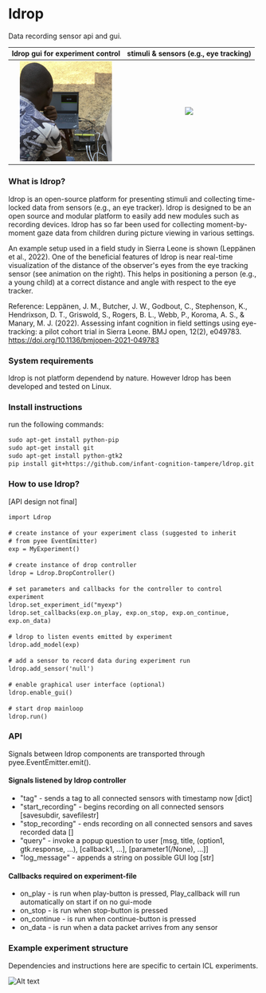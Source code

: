 # ldrop
Data recording sensor api and gui.

ldrop gui for experiment control                                          |  stimuli & sensors (e.g., eye tracking)
:------------------------------------------------------------------------:|:-------------------------:
<img src="https://github.com/infant-cognition-turku/ldrop/blob/master/gui.png" width="185"> | <img src="https://github.com/infant-cognition-turku/ldrop/blob/master/posit.gif" width="200">

### What is ldrop?
ldrop is an open-source platform for presenting stimuli and collecting time-locked data from sensors (e.g., an eye tracker). ldrop is designed to be an open source and modular platform to easily add new modules such as recording devices. ldrop has so far been used for collecting moment-by-moment gaze data from children during picture viewing in various settings.

An example setup used in a field study in Sierra Leone is shown (Leppänen et al., 2022). One of the beneficial features of ldrop is near real-time visualization of the distance of the observer's eyes from the eye tracking sensor (see animation on the right). This helps in positioning a person (e.g., a young child) at a correct distance and angle with respect to the eye tracker.

Reference: Leppänen, J. M., Butcher, J. W., Godbout, C., Stephenson, K., Hendrixson, D. T., Griswold, S., Rogers, B. L., Webb, P., Koroma, A. S., & Manary, M. J. (2022). Assessing infant cognition in field settings using eye-tracking: a pilot cohort trial in Sierra Leone. BMJ open, 12(2), e049783. https://doi.org/10.1136/bmjopen-2021-049783


### System requirements
ldrop is not platform dependend by nature. However ldrop has been developed and tested on Linux.

### Install instructions
run the following commands:
```
sudo apt-get install python-pip
sudo apt-get install git
sudo apt-get install python-gtk2
pip install git+https://github.com/infant-cognition-tampere/ldrop.git
```

### How to use ldrop?
[API design not final]
```
import Ldrop

# create instance of your experiment class (suggested to inherit
# from pyee EventEmitter)
exp = MyExperiment()

# create instance of drop controller
ldrop = Ldrop.DropController()

# set parameters and callbacks for the controller to control experiment
ldrop.set_experiment_id("myexp")
ldrop.set_callbacks(exp.on_play, exp.on_stop, exp.on_continue, exp.on_data)

# ldrop to listen events emitted by experiment
ldrop.add_model(exp)

# add a sensor to record data during experiment run
ldrop.add_sensor('null')

# enable graphical user interface (optional)
ldrop.enable_gui()

# start drop mainloop
ldrop.run()
```

### API
Signals between ldrop components are transported through pyee.EventEmitter.emit().

#### Signals listened by ldrop controller
- "tag" - sends a tag to all connected sensors with timestamp now [dict]
- "start_recording" - begins recording on all connected sensors [savesubdir, savefilestr]
- "stop_recording" - ends recording on all connected sensors and saves recorded data []
- "query" - invoke a popup question to user [msg, title, (option1, gtk.response, ...), [callback1, ...], [parameter1(/None), ...]]
- "log_message" - appends a string on possible GUI log [str]

#### Callbacks required on experiment-file
- on_play - is run when play-button is pressed, Play_callback will run automatically on start if on no gui-mode
- on_stop - is run when stop-button is pressed
- on_continue - is run when continue-button is pressed
- on_data - is run when a data packet arrives from any sensor

### Example experiment structure
Dependencies and instructions here are specific to certain ICL experiments.

![Alt text](readme_pic1.png?raw=true "Ldrop example experiment structure")
